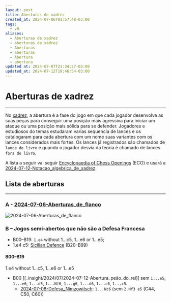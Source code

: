 ```yaml
---
layout: post
title: Aberturas de xadrez
created_at: 2024-07-06T01:57:48-03:00
tags:
  - v0
aliases:
  - Aberturas de xadrez
  - aberturas de xadrez
  - Aberturas
  - aberturas
  - Abertura
  - abertura
updated at: 2024-07-07T21:34:27-03:00
updated_at: 2024-07-12T19:46:54-03:00
---
```

# Aberturas de xadrez
----

No [xadrez](api/2024/07/2024-07-06-Xadrez.md), a abertura é a fase do jogo em que cada jogador desenvolve as suas peças para conseguir uma posição mais agressiva para iniciar um ataque ou uma posição mais sólida para se defender. Jogadores e estudiosos do temas estudaram varias sequencia de lances e os catalogaram para cada abertura com um nome suas variantes com os lances considerados mais fortes. Os lances já registrados são chamados de `lance de livro` e quando o jogador desvia da teoria é chamado de lances `fora do livro`.

A lista a seguir vai seguir [Encyclopaedia of Chess Openings](api/2024/07/2024-07-07-Encyclopaedia_of_Chess_Openings.md) (ECO) e usará a [2024-07-12-Notacao_algebrica_de_xadrez](_insight/2024/07/2024-07-12-Notacao_algebrica_de_xadrez.md). 

## Lista de aberturas
---
### A -  [2024-07-06-Aberturas_de_flanco](_draft/2024/07/2024-07-06-Aberturas_de_flanco.md)
![2024-07-06-Aberturas_de_flanco](_draft/2024/07/2024-07-06-Aberturas_de_flanco.md#^lista-de-aberturas-de-flanco)
 
### B – Jogos semi-abertos que não são a Defesa Francesa
- B00–B19: `1.e4` without 1...c5, 1...e6 or 1...e5;
- 1.e4 c5: [Sicilian Defence](https://en.wikipedia.org/wiki/Sicilian_Defence "Sicilian Defence") (B20–B99)

#### B00–B19
1.e4 without 1...c5, 1...e6 or 1...e5

- B00 [[_insight/2024/07/2024-07-12-Abertura_peão_do_rei]] sem `1...e5`, `1...e6`, `1...d5`, `1...Nf6`, `1...g6`, `1...d6`, `1...c6`, `1...c5`.
    -  [2024-07-08-Defesa_Nimzowitsch](_draft/2024/07/2024-07-08-Defesa_Nimzowitsch.md): `1...Nc6` (sem `2.Nf3 e5` (C44, C50, C60))
